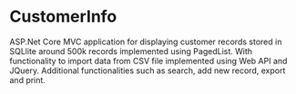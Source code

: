# CustomerInfo
ASP.Net Core MVC application for displaying customer records stored in SQLlite around 500k records implemented using PagedList. 
With functionality to import data from CSV file implemented using Web API and JQuery. Additional functionalities such as search, add new record, export and print.
